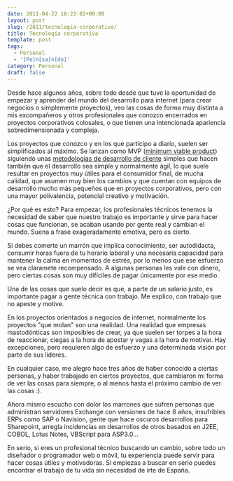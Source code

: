 ```yaml
---
date: 2011-04-22 18:23:02+00:00
layout: post
slug: /2011/tecnologia-corporativa/
title: Tecnología corporativa
template: post
tags:
  - Personal
  - '[Pe]n[sa]n[do]'
category: Personal
draft: false
---
```


Desde hace algunos años, sobre todo desde que tuve la oportunidad de empezar y aprender del mundo del desarrollo para internet (para crear negocios o simplemente proyectos), veo las cosas de forma muy distinta a mis excompañeros y otros profesionales que conozco encerrados en proyectos corporativos colosales, o que tienen una intencionada apariencia sobredimensionada y compleja.

Los proyectos que conozco y en los que participo a diario, suelen ser simplificados al máximo. Se lanzan como MVP ([minimum viable product](http://en.wikipedia.org/wiki/Minimum_viable_product)) siguiendo unas [metodologías de desarrollo de cliente](http://en.wikipedia.org/wiki/Steven_Gary_Blank#Customer_Development) simples que hacen también que el desarrollo sea simple y normalmente ágil, lo que suele resultar en proyectos muy útiles para el consumidor final, de mucha calidad, que asumen muy bien los cambios y que cuentan con equipos de desarrollo mucho más pequeños que en proyectos corporativos, pero con una mayor polivalencia, potencial creativo y motivación.

¿Por qué es esto? Para empezar, los profesionales técnicos tenemos la necesidad de saber que nuestro trabajo es importante y sirve para hacer cosas que funcionan, se acaban usando por gente real y cambian el mundo. Suena a frase exageradamente emotiva, pero es cierto.

Si debes comerte un marrón que implica conocimiento, ser autodidacta, consumir horas fuera de tu horario laboral y una necesaria capacidad para mantener la calma en momentos de estrés, por lo menos que ese esfuerzo se vea claramete recompensado. A algunas personas les vale con dinero, pero ciertas cosas son muy difíciles de pagar únicamente por ese medio.

Una de las cosas que suelo decir es que, a parte de un salario justo, es importante pagar a gente técnica con trabajo. Me explico, con trabajo que no apeste y motive.

En los proyectos orientados a negocios de internet, normalmente los proyectos "que molan" son una realidad. Una realidad que empresas mastodónticas son imposibles de crear, ya que suelen ser torpes a la hora de reaccionar, ciegas a la hora de apostar y vagas a la hora de motivar. Hay excepciones, pero requieren algo de esfuerzo y una determinada visión por parte de sus líderes.

En cualquier caso, me alegro hace tres años de haber conocido a ciertas personas, y haber trabajado en ciertos proyectos, que cambiaron mi forma de ver las cosas para siempre, o al menos hasta el próximo cambio de ver las cosas :).

Ahora mismo escucho con dolor los marrones que sufren personas que administran servidores Exchange con versiones de hace 8 años, insufribles ERPs como SAP o Navision, gente que hace oscuros desarrollos para Sharepoint, arregla incidencias en desarrollos de otros basados en J2EE, COBOL, Lotus Notes, VBScript para ASP3.0...

En serio, si eres un profesional técnico buscando un cambio, sobre todo un diseñador o programador web o móvil, tu experiencia puede servir para hacer cosas útiles y motivadoras. Si empiezas a buscar en serio puedes encontrar el trabajo de tu vida sin necesidad de irte de España.
